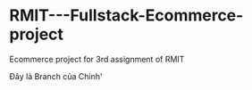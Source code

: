 # RMIT---Fullstack-Ecommerce-project
Ecommerce project for 3rd assignment of RMIT

Đây là Branch của Chinh'
